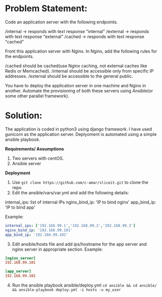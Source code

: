 Problem Statement:
======================

Code an application server with the following endpoints.

/internal -> responds with text response "internal"
/external -> responds with text response "external"
/cached -> responds with text response "cached"

Front this application server with Nginx. In Nginx, add the following rules for the endpoints.

/cached should be cached(use Nginx caching, not external caches like Redis or Memcached).
/internal should be accessible only from specific IP addresses.
/external should be accessible to the general public.

You have to deploy the application server in one machine and Nginx in another. Automate the provisioning of both these servers using Ansible(or some other parallel framework).

Solution:
======================
The application is coded in python3 using django framework. I have used gunicorn as the application server. Deplyoment is automated using a simple ansible playbook.

**Requirements/ Assumptions**
1. Two servers with centOS.
2. Ansible server 

**Deployment**
1. Use `git clone https://github.com/c-amar/sliceit.git` to clone the repo
2. Edit the ansible/vars/var.yml and add the following details:

internal_ips: list of internal IPs
nginx_bind_ip: 'IP to bind nginx'
app_bind_ip: 'IP to bind app'

Example:
```yml
internal_ips: ['192.168.99.1','192.168.99.2','192.168.99.3']
nginx_bind_ip: '192.168.99.101'
app_bind_ip: '192.168.99.102'
```
3. Edit ansible/hosts file and add ips/hostname for the app server and nginx server in appropriate section. 
Example:
```ini
[nginx_server]
192.168.99.101

[app_server]
192.168.99.102
```
4. Run the ansible playbook ansible/deploy.yml
`cd ansible && cd ansible/ && ansible-playbook deploy.yml -i hosts -u my_user`

